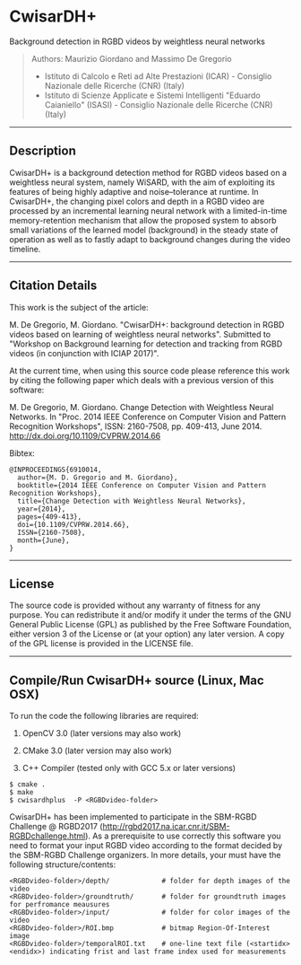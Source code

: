 # CwisarDH+
Background detection in RGBD videos by weightless neural networks

> Authors: Maurizio Giordano and Massimo De Gregorio
> - Istituto di Calcolo e Reti ad Alte Prestazioni (ICAR) - Consiglio Nazionale delle Ricerche (CNR) (Italy)
> - Istituto di Scienze Applicate e Sistemi Intelligenti "Eduardo Caianiello" (ISASI) - Consiglio Nazionale delle Ricerche (CNR) (Italy)

----------------------
Description
----------------------

CwisarDH+ is a background detection method for RGBD videos based on a weightless neural system, 
namely WiSARD, with the aim of exploiting its features of being highly adaptive and 
noise–tolerance at runtime.
In CwisarDH+, the changing pixel colors and depth in a RGBD video are processed by an incremental 
learning neural network with a limited-in-time memory-retention mechanism that allow the
proposed system to absorb small variations of the learned model (background) 
in the steady state of operation as well as to  fastly adapt to background 
changes during the video timeline.

----------------------
Citation Details
----------------------
  
This work is the subject of the article:

M. De Gregorio, M. Giordano.
 "CwisarDH+: background detection in RGBD videos based on learning of weightless neural networks".
 Submitted to "Workshop on Background learning for detection and tracking from RGBD videos (in conjunction with ICIAP 2017)".
 
At the current time, when using this source code please reference this work by citing the following
paper which deals with a previous version of this software:

 M. De Gregorio, M. Giordano.
 Change Detection with Weightless Neural Networks.
 In "Proc. 2014 IEEE Conference on Computer Vision and Pattern Recognition Workshops", 
 ISSN: 2160-7508, pp. 409-413, June 2014.
 http://dx.doi.org/10.1109/CVPRW.2014.66 
 
Bibtex:

```
@INPROCEEDINGS{6910014, 
  author={M. D. Gregorio and M. Giordano}, 
  booktitle={2014 IEEE Conference on Computer Vision and Pattern Recognition Workshops}, 
  title={Change Detection with Weightless Neural Networks}, 
  year={2014}, 
  pages={409-413}, 
  doi={10.1109/CVPRW.2014.66}, 
  ISSN={2160-7508}, 
  month={June},
}
```

----------------------
License
----------------------
  
The source code is provided without any warranty of fitness for any purpose.
You can redistribute it and/or modify it under the terms of the
GNU General Public License (GPL) as published by the Free Software Foundation,
either version 3 of the License or (at your option) any later version.
A copy of the GPL license is provided in the LICENSE file.

----------------------
Compile/Run CwisarDH+ source (Linux, Mac OSX)
----------------------

To run the code the following libraries are required:

1. OpenCV 3.0 (later versions may also work)

2. CMake  3.0  (later version may also work)

3. C++ Compiler (tested only with GCC 5.x or later versions)

```
$ cmake .
$ make
$ cwisardhplus  -P <RGBDvideo-folder>
```

CwisarDH+ has been implemented to participate in the SBM-RGBD Challenge @ RGBD2017 (http://rgbd2017.na.icar.cnr.it/SBM-RGBDchallenge.html). As a prerequisite to use correctly this software you need to format your input RGBD video according to the format decided by the SBM-RGBD Challenge organizers. In more details, your <code><RGBDvideo-folder></code> must have the following structure/contents:

```
<RGBDvideo-folder>/depth/             # folder for depth images of the video
<RGBDvideo-folder>/groundtruth/       # folder for groundtruth images for perfromance meausures
<RGBDvideo-folder>/input/             # folder for color images of the video
<RGBDvideo-folder>/ROI.bmp            # bitmap Region-Of-Interest image 
<RGBDvideo-folder>/temporalROI.txt    # one-line text file (<startidx> <endidx>) indicating frist and last frame index used for measurements

```
